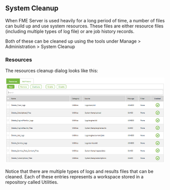 ## System Cleanup ##

When FME Server is used heavily for a long period of time, a number of files can build up and use system resources. These files are either resource files (including multiple types of log file) or are job history records.

Both of these can be cleaned up using the tools under Manage &gt; Administration &gt; System Cleanup

### Resources ###

The resources cleanup dialog looks like this:

![](./Images/Img1.37.CleanupResourcesView.png)

Notice that there are multiple types of logs and results files that can be cleaned. Each of these entries represents a workspace stored in a repository called Utilities. 

  